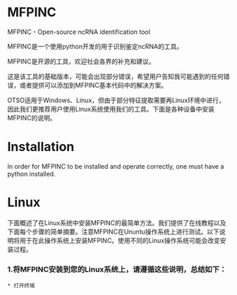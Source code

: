 # MFPINC
MFPINC - Open-source ncRNA identification tool  

MFPINC是一个使用python开发的用于识别鉴定ncRNA的工具。  

MFPINC是开源的工具，欢迎社会各界的补充和建议。  

这是该工具的基础版本，可能会出现部分错误，希望用户告知我可能遇到的任何错误，或者提供可以添加到MFPINC基本代码中的解决方案。  

OTSO适用于Windows、Linux，但由于部分特征提取需要再Linux环境中进行，因此我们更推荐用户使用Linux系统使用我们的工具。下面是各种设备中安装MFPINC的说明。</br>


# Installation
In order for MFPINC to be installed and operate correctly, one must have a python installed. 

# Linux
下面概述了在Linux系统中安装MFPINC的最简单方法。我们提供了在线教程以及下面每个步骤的简单摘要。注意MFPINC在Ununtu操作系统上进行测试。以下说明将用于在此操作系统上安装MFPINC。使用不同的Linux操作系统可能会改变安装过程。
  ### 1.将MFPINC安装到您的Linux系统上，请遵循这些说明，总结如下：
    * 打开终端
